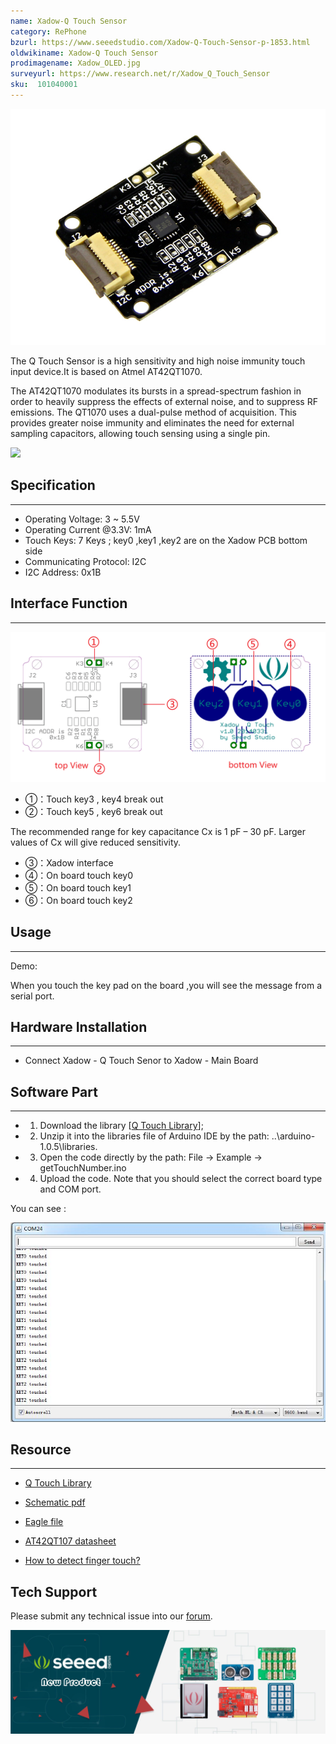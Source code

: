 ```yaml
---
name: Xadow-Q Touch Sensor
category: RePhone
bzurl: https://www.seeedstudio.com/Xadow-Q-Touch-Sensor-p-1853.html
oldwikiname: Xadow-Q Touch Sensor
prodimagename: Xadow_OLED.jpg
surveyurl: https://www.research.net/r/Xadow_Q_Touch_Sensor
sku:  101040001
---
```

![](https://github.com/SeeedDocument/Xadow_Q_Touch_Sensor/raw/master/img/Xadow%20Q%20touch%20sensor.jpg)

The Q Touch Sensor is a high sensitivity and high noise immunity touch input device.It is based on Atmel AT42QT1070.

The AT42QT1070 modulates its bursts in a spread-spectrum fashion in order to heavily suppress the effects of external noise, and to suppress RF emissions. The QT1070 uses a dual-pulse method of acquisition. This provides greater noise immunity and eliminates the need for external sampling capacitors, allowing touch sensing using a single pin.

[![](https://github.com/SeeedDocument/Seeed-WiKi/raw/master/docs/images/300px-Get_One_Now_Banner-ragular.png)](https://www.seeedstudio.com/Xadow-Q-Touch-Sensor-p-1853.html)

## Specification
---
*   Operating Voltage: 3 ~ 5.5V
*   Operating Current @3.3V: 1mA
*   Touch Keys: 7 Keys ; key0 ,key1 ,key2 are on the Xadow PCB bottom side
*   Communicating Protocol: I2C
*   I2C Address: 0x1B

## Interface Function
---
![](https://github.com/SeeedDocument/Xadow_Q_Touch_Sensor/raw/master/img/Xadow-Q_Touch.png)

*   ①：Touch key3 , key4 break out
*   ②：Touch key5 , key6 break out

The recommended range for key capacitance Cx is 1 pF – 30 pF. Larger values of Cx will give reduced sensitivity.

*   ③：Xadow interface
*   ④：On board touch key0
*   ⑤：On board touch key1
*   ⑥：On board touch key2

## Usage
---
Demo:

When you touch the key pad on the board  ,you will see the message from a serial port.

## Hardware Installation
---
- Connect Xadow - Q Touch Senor to Xadow - Main Board

## Software Part
---
- 1) Download the library [[Q Touch Library](https://github.com/Seeed-Studio/Seeed_QTouch)];

- 2) Unzip it into the libraries file of Arduino IDE by the path: ..\arduino-1.0.5\libraries.

- 3) Open the code directly by the path: File -&gt; Example -&gt; getTouchNumber.ino

- 4) Upload the code. Note that you should select the correct board type and COM port.

You can see :

![](https://github.com/SeeedDocument/Xadow_Q_Touch_Sensor/raw/master/img/Q_Touch_Demo_output.jpg)

## Resource
---
*   [Q Touch Library](https://github.com/Seeed-Studio/Seeed_QTouch)

*   [Schematic pdf](https://github.com/SeeedDocument/Xadow_Q_Touch_Sensor/raw/master/res/Xadow-Q_Touch_Sensor_v1.0.pdf)

*   [Eagle file](https://github.com/SeeedDocument/Xadow_Q_Touch_Sensor/raw/master/res/Xadow-Q_Touch_Sensor_v1.0_sch_pcb.zip)

*   [AT42QT107 datasheet](https://github.com/SeeedDocument/Xadow_Q_Touch_Sensor/raw/master/res/AT42QT1070-MMH.pdf)

*   [How to detect finger touch?](/How_to_detect_finger_touch)

## Tech Support
Please submit any technical issue into our [forum](http://forum.seeedstudio.com/). <br /><p style="text-align:center"><a href="https://www.seeedstudio.com/act-4.html?utm_source=wiki&utm_medium=wikibanner&utm_campaign=newproducts" target="_blank"><img src="https://github.com/SeeedDocument/Wiki_Banner/raw/master/new_product.jpg" /></a></p>